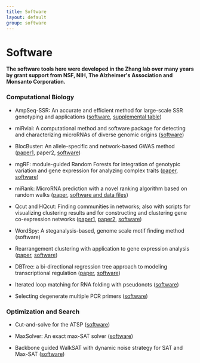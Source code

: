 ```yaml
---
title: Software
layout: default
group: software
---
```


<div class="row">

# Software

**The software tools here were developed in the Zhang lab over many years by grant support from NSF, NIH, The Alzheimer's Association and Monsanto Corporation.**

</div>

<div class="row">

### Computational Biology

<div class="col-md-12">

* AmpSeq-SSR: An accurate and efficient method for large-scale SSR genotyping and applications ([software](AmpSeq-SSR-scripts.zip), [supplemental table](../SSR_ST2.pdf))

* miRvial: A computational method and software package for detecting and characterizing microRNAs of diverse genomic origins ([software](miRvial.tgz))

* BlocBuster: An allele-specific and network-based GWAS method ([paper1](http://journals.plos.org/ploscompbiol/article?id=10.1371/journal.pcbi.1003766), paper2, [software](http://www.blocbuster.org))

* mgRF: module-guided Random Forests for integration of genotypic variation and gene expression for analyzing complex traits ([paper](http://www.ploscompbiol.org/article/info%3Adoi%2F10.1371%2Fjournal.pcbi.1002956), [software](mgrf.tar.bz))

* miRank: MicroRNA prediction with a novel ranking algorithm based on random walks ([paper](http://bioinformatics.oxfordjournals.org/content/24/13/i50.full), [software and data files](miRank.tgz))

* Qcut and HQcut: Finding communities in networks; also with scripts for visualizing clustering results and for constructing and clustering gene co-expression networks ([paper1](http://www.biomedcentral.com/content/pdf/1752-0509-4-8.pdf), [paper2](http://www.researchgate.net/publication/5500334_Identifying_network_communities_with_a_high_resolution), [software](qcut.tar))

* WordSpy: A steganalysis-based, genome scale motif finding method (software)

* Rearrangement clustering with application to gene expression analysis ([paper](http://jmlr.org/papers/volume7/climer06a/climer06a.pdf), [software](http://cic.cs.wustl.edu/TSP_k/))

* DBTree: a bi-directional regression tree approach to modeling transcriptional regulation ([paper](http://www.ncbi.nlm.nih.gov/pubmed/16303796?dopt=Abstract), [software](bdtree-1.01.tar))

* Iterated loop matching for RNA folding with pseudonots ([software](ilm.tar.gz))

* Selecting degenerate multiple PCR primers ([software](http://www.cs.wustl.edu/~zhang/projects/mips.zip))

</div>
</div>

<div class="row">

### Optimization and Search

<div class="col-md-12">

* Cut-and-solve for the ATSP ([software](http://www.cse.wustl.edu/~sclimer/i-right5.htm#download))

* MaxSolver: An exact max-SAT solver ([software](http://cic.cs.wustl.edu/maxsolver/index.htm))

* Backbone guided WalkSAT with dynamic noise strategy for SAT and Max-SAT ([software](http://www.cs.wustl.edu/~zhang/projects/backboneGuidedSearch/bgwalksat/index.html))

</div>
</div> 